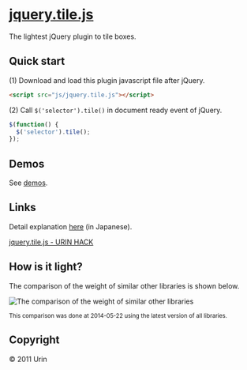 # [jquery.tile.js](//urin.github.io/jquery.tile.js/)
The lightest jQuery plugin to tile boxes.

## Quick start
(1) Download and load this plugin javascript file after jQuery.  

```html
<script src="js/jquery.tile.js"></script>
```

(2) Call `$('selector').tile()` in document ready event of jQuery.  

```javascript
$(function() {
  $('selector').tile();
});
```

## Demos
See [demos](//urin.github.io/jquery.tile.js/).

## Links
Detail explanation [here](//urin.github.io/posts/2013/release-jquery-tile-js/) (in Japanese).

[jquery.tile.js - URIN HACK](//urin.github.io/posts/2013/release-jquery-tile-js/)

## How is it light?

The comparison of the weight of similar other libraries is shown below.

![The comparison of the weight of similar other libraries](//raw.githubusercontent.com/wiki/urin/jquery.tile.js/images/size.png "The comparison of the weight of similar other libraries")

<small>This comparison was done at 2014-05-22 using the latest version of all libraries.</small>

## Copyright
&copy; 2011 Urin

